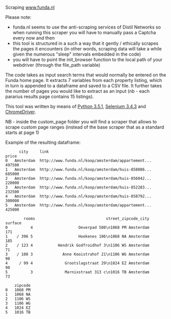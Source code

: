 Scraping www.funda.nl

Please note:


- funda.nl seems to use the anti-scraping services of Distil Networks so when running this scraper you will have to manually pass a      Captcha every now and then
- this tool is structured in a such a way that it gently / ethically scrapes the pages it encounters (in other words, scraping data will take a while given the numerous "sleep" intervals embedded in the code)
- you will have to point the init_browser function to the local path of your webdriver (through the file_path variable)

The code takes as input search terms that would normally be entered on the Funda home page. It extracts 7 variables from each property listing, which in turn is appended to a dataframe and saved to a CSV file.
It further takes the number of pages you would like to extract as an input (nb - each pararius results page contains 15 listings).

This tool was written by means of [Python 3.5.1](https://www.python.org/downloads/release/python-351/), [Selenium 3.4.3](https://pypi.python.org/pypi/selenium) and [ChromeDriver](https://sites.google.com/a/chromium.org/chromedriver/).

NB - inside the custom_page folder you will find a scraper that allows to scrape custom page ranges (instead of the base scraper that as a standard starts at page 1)

Example of the resulting dataframe:

```
      city     link                                               price
0   Amsterdam  http://www.funda.nl/koop/amsterdam/appartement...  497500
1   Amsterdam  http://www.funda.nl/koop/amsterdam/huis-858086...  685000
2   Amsterdam  http://www.funda.nl/koop/amsterdam/huis-856042...  220000
3   Amsterdam  http://www.funda.nl/koop/amsterdam/huis-852283...  232500
4   Amsterdam  http://www.funda.nl/koop/amsterdam/huis-858792...  300000
5   Amsterdam  http://www.funda.nl/koop/amsterdam/appartement...  425000

        rooms                               street_zipcode_city   surface
0          4                    Oeverpad 508\n1068 PM Amsterdam     171
1    / 396 5                    Hoekenes 106\n1068 NA Amsterdam     185
2    / 123 4           Hendrik Godfroidhof 3\n1106 WS Amsterdam      71
3    / 108 3             Anne Kooistrahof 21\n1106 WG Amsterdam      90
4     / 99 4              Grootslagstraat 29\n1024 EZ Amsterdam      90
5          3              Marnixstraat 313 c\n1016 TB Amsterdam      73

    zipcode
0   1068 PM
1   1068 NA
2   1106 WS
3   1106 WG
4   1024 EZ
5   1016 TB
```
